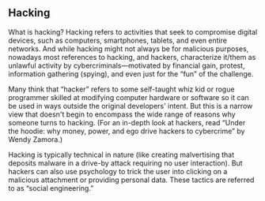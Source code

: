 ## Hacking
What is hacking?
Hacking refers to activities that seek to compromise digital devices, such as computers, smartphones, tablets, and even entire networks. And while hacking might not always be for malicious purposes, nowadays most references to hacking, and hackers, characterize it/them as unlawful activity by cybercriminals—motivated by financial gain, protest, information gathering (spying), and even just for the “fun” of the challenge.

Many think that “hacker” refers to some self-taught whiz kid or rogue programmer skilled at modifying computer hardware or software so it can be used in ways outside the original developers' intent. But this is a narrow view that doesn't begin to encompass the wide range of reasons why someone turns to hacking. (For an in-depth look at hackers, read “Under the hoodie: why money, power, and ego drive hackers to cybercrime” by Wendy Zamora.)

Hacking is typically technical in nature (like creating malvertising that deposits malware in a drive-by attack requiring no user interaction). But hackers can also use psychology to trick the user into clicking on a malicious attachment or providing personal data. These tactics are referred to as “social engineering.”